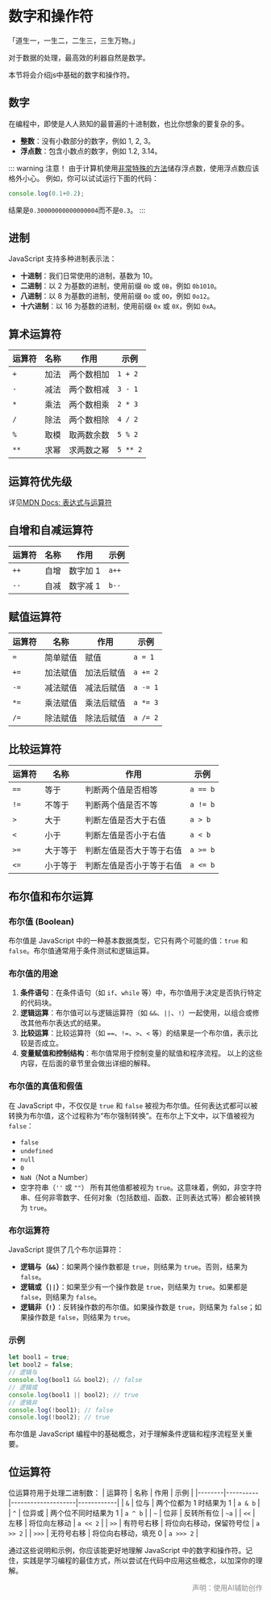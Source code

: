 # 数字和操作符

「道生一，一生二，二生三，三生万物。」

对于数据的处理，最高效的利器自然是数学。

本节将会介绍js中基础的数字和操作符。

## 数字

在编程中，即使是人人熟知的最普遍的十进制数，也比你想象的要复杂的多。

- **整数**：没有小数部分的数字，例如 1, 2, 3。
- **浮点数**：包含小数点的数字，例如 1.2, 3.14。

::: warning 注意！
由于计算机使用[非常特殊的方法](https://zhuanlan.zhihu.com/p/685673574)储存浮点数，使用浮点数应该格外小心。
例如，你可以试试运行下面的代码：
```javascript
console.log(0.1+0.2);
```
结果是`0.30000000000000004`而不是`0.3`。
:::

## 进制
JavaScript 支持多种进制表示法：
- **十进制**：我们日常使用的进制，基数为 10。
- **二进制**：以 2 为基数的进制，使用前缀 `0b` 或 `0B`，例如 `0b1010`。
- **八进制**：以 8 为基数的进制，使用前缀 `0o` 或 `0O`，例如 `0o12`。
- **十六进制**：以 16 为基数的进制，使用前缀 `0x` 或 `0X`，例如 `0xA`。

## 算术运算符
| 运算符 | 名称     | 作用       | 示例       |
|--------|----------|------------|------------|
| `+`    | 加法     | 两个数相加 | `1 + 2`    |
| `-`    | 减法     | 两个数相减 | `3 - 1`    |
| `*`    | 乘法     | 两个数相乘 | `2 * 3`    |
| `/`    | 除法     | 两个数相除 | `4 / 2`    |
| `%`    | 取模     | 取两数余数 | `5 % 2`    |
| `**`   | 求幂     | 求两数之幂 | `5 ** 2`   |

## 运算符优先级
详见[MDN Docs: 表达式与运算符](https://developer.mozilla.org/zh-CN/docs/Web/JavaScript/Guide/Expressions_and_operators)

## 自增和自减运算符
| 运算符 | 名称     | 作用             | 示例       |
|--------|----------|------------------|------------|
| `++`   | 自增     | 数字加 1         | `a++`      |
| `--`   | 自减     | 数字减 1         | `b--`      |

## 赋值运算符
| 运算符 | 名称     | 作用               | 示例       |
|--------|----------|--------------------|------------|
| `=`    | 简单赋值 | 赋值               | `a = 1`    |
| `+=`   | 加法赋值 | 加法后赋值         | `a += 2`   |
| `-=`   | 减法赋值 | 减法后赋值         | `a -= 1`   |
| `*=`   | 乘法赋值 | 乘法后赋值         | `a *= 3`   |
| `/=`   | 除法赋值 | 除法后赋值         | `a /= 2`   |

## 比较运算符
| 运算符 | 名称     | 作用               | 示例       |
|--------|----------|--------------------|------------|
| `==`   | 等于     | 判断两个值是否相等 | `a == b`   |
| `!=`   | 不等于   | 判断两个值是否不等 | `a != b`   |
| `>`    | 大于     | 判断左值是否大于右值 | `a > b`    |
| `<`    | 小于     | 判断左值是否小于右值 | `a < b`    |
| `>=`   | 大于等于 | 判断左值是否大于等于右值 | `a >= b`  |
| `<=`   | 小于等于 | 判断左值是否小于等于右值 | `a <= b` |

## 布尔值和布尔运算
### 布尔值 (Boolean)
布尔值是 JavaScript 中的一种基本数据类型，它只有两个可能的值：`true` 和 `false`。布尔值通常用于条件测试和逻辑运算。

### 布尔值的用途
1. **条件语句**：在条件语句（如 `if`、`while` 等）中，布尔值用于决定是否执行特定的代码块。
2. **逻辑运算**：布尔值可以与逻辑运算符（如 `&&`、`||`、`!`）一起使用，以组合或修改其他布尔表达式的结果。
3. **比较运算**：比较运算符（如 `==`、`!=`、`>`、`<` 等）的结果是一个布尔值，表示比较是否成立。
4. **变量赋值和控制结构**：布尔值常用于控制变量的赋值和程序流程。
以上的这些内容，在后面的章节里会做出详细的解释。

### 布尔值的真值和假值
在 JavaScript 中，不仅仅是 `true` 和 `false` 被视为布尔值。任何表达式都可以被转换为布尔值，这个过程称为“布尔强制转换”。在布尔上下文中，以下值被视为 `false`：
- `false`
- `undefined`
- `null`
- `0`
- `NaN`（Not a Number）
- 空字符串（`''` 或 `""`）
所有其他值都被视为 `true`。这意味着，例如，非空字符串、任何非零数字、任何对象（包括数组、函数、正则表达式等）都会被转换为 `true`。

### 布尔运算符
JavaScript 提供了几个布尔运算符：
- **逻辑与（`&&`）**：如果两个操作数都是 `true`，则结果为 `true`。否则，结果为 `false`。
- **逻辑或（`||`）**：如果至少有一个操作数是 `true`，则结果为 `true`。如果都是 `false`，则结果为 `false`。
- **逻辑非（`!`）**：反转操作数的布尔值。如果操作数是 `true`，则结果为 `false`；如果操作数是 `false`，则结果为 `true`。

### 示例
```javascript
let bool1 = true;
let bool2 = false;
// 逻辑与
console.log(bool1 && bool2); // false
// 逻辑或
console.log(bool1 || bool2); // true
// 逻辑非
console.log(!bool1); // false
console.log(!bool2); // true
```
布尔值是 JavaScript 编程中的基础概念，对于理解条件逻辑和程序流程至关重要。


## 位运算符
位运算符用于处理二进制数：
| 运算符 | 名称     | 作用               | 示例       |
|--------|----------|--------------------|------------|
| `&`    | 位与     | 两个位都为 1 时结果为 1 | `a & b`   |
| `^`    | 位异或   | 两个位不同时结果为 1 | `a ^ b`   |
| `~`    | 位非     | 反转所有位         | `~a`      |
| `<<`   | 左移     | 将位向左移动       | `a << 2`  |
| `>>`   | 有符号右移 | 将位向右移动，保留符号位 | `a >> 2` |
| `>>>`  | 无符号右移 | 将位向右移动，填充 0  | `a >>> 2` |

通过这些说明和示例，你应该能更好地理解 JavaScript 中的数字和操作符。记住，实践是学习编程的最佳方式，所以尝试在代码中应用这些概念，以加深你的理解。

<p style="opacity:0.5; text-align: right;">声明：使用AI辅助创作</p>

